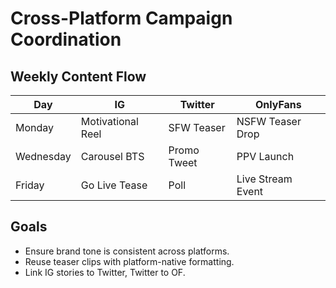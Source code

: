 # Cross-Platform Campaign Coordination

## Weekly Content Flow

| Day      | IG | Twitter | OnlyFans |
|----------|----|---------|----------|
| Monday   | Motivational Reel | SFW Teaser | NSFW Teaser Drop |
| Wednesday| Carousel BTS     | Promo Tweet| PPV Launch       |
| Friday   | Go Live Tease    | Poll      | Live Stream Event|

## Goals
- Ensure brand tone is consistent across platforms.
- Reuse teaser clips with platform-native formatting.
- Link IG stories to Twitter, Twitter to OF.

